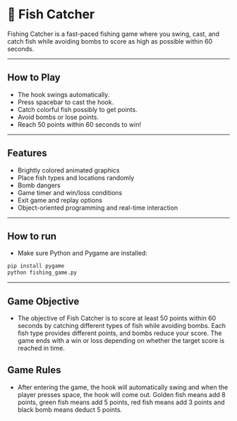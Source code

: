 # 🎣 Fish Catcher
Fishing Catcher is a fast-paced fishing game where you swing, cast, and catch fish while avoiding bombs to score as high as possible within 60 seconds.

---

##  How to Play
- The hook swings automatically.
- Press spacebar to cast the hook.
- Catch colorful fish possibly to get points.
- Avoid bombs or lose points.
- Reach 50 points within 60 seconds to win!

---

## Features
- Brightly colored animated graphics
- Place fish types and locations randomly
- Bomb dangers
- Game timer and win/loss conditions
- Exit game and replay options
- Object-oriented programming and real-time interaction

---

## How to run
- Make sure Python and Pygame are installed:

```bash
pip install pygame
python fishing_game.py
```

---
## Game Objective

- The objective of Fish Catcher is to score at least 50 points within 60 seconds by catching different types of fish while avoiding bombs. Each fish type provides different points, and bombs reduce your score. The game ends with a win or loss depending on whether the target score is reached in time.

## Game Rules

- After entering the game, the hook will automatically swing and when the player presses space, the hook will come out. Golden fish means add 8 points, green fish means add 5 points, red fish means add 3 points and black bomb means deduct 5 points.

